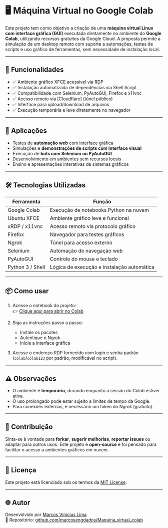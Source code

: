# 🖥️ Máquina Virtual no Google Colab

Este projeto tem como objetivo a criação de uma **máquina virtual Linux com interface gráfica (GUI)** executada diretamente no ambiente do **Google Colab**, utilizando recursos gratuitos da Google Cloud. A proposta permite a simulação de um desktop remoto com suporte a automações, testes de scripts e uso gráfico de ferramentas, sem necessidade de instalação local.

---

## 🚀 Funcionalidades

- ✅ Ambiente gráfico XFCE acessível via RDP
- ✅ Instalação automatizada de dependências via Shell Script
- ✅ Compatibilidade com Selenium, PyAutoGUI, Firefox e x11vnc
- ✅ Acesso remoto via [Cloudflare] (túnel público)
- ✅ Interface para upload/download de arquivos
- ✅ Execução temporária e leve diretamente no navegador

---

## 🧠 Aplicações

- Testes de **automação web** com interface gráfica
- Simulações e **demonstrações de scripts com interface visual**
- Execução de **bots com Selenium ou PyAutoGUI**
- Desenvolvimento em ambientes sem recursos locais
- Ensino e apresentações interativas de sistemas gráficos

---

## 🛠️ Tecnologias Utilizadas

| Ferramenta        | Função                                           |
|-------------------|--------------------------------------------------|
| Google Colab      | Execução de notebooks Python na nuvem           |
| Ubuntu XFCE       | Ambiente gráfico leve e funcional               |
| xRDP / x11vnc     | Acesso remoto via protocolo gráfico             |
| Firefox           | Navegador para testes gráficos                  |
| Ngrok             | Túnel para acesso externo                       |
| Selenium          | Automação de navegação web                      |
| PyAutoGUI         | Controle do mouse e teclado                     |
| Python 3 / Shell  | Lógica de execução e instalação automática      |

---

## 📦 Como usar

1. Acesse o notebook do projeto:  
   👉 [Clique aqui para abrir no Colab](https://github.com/marcosengdados/Maquina_virtual_colab/blob/main/maquina_virtual_colab.ipynb)

2. Siga as instruções passo a passo:
   - Instale os pacotes
   - Autentique o Ngrok
   - Inicie a interface gráfica

3. Acesse o endereço RDP fornecido com login e senha padrão (`colab`/`colab123` por padrão, modificável no script).

---

## ⚠️ Observações

- O ambiente é **temporário**, durando enquanto a sessão do Colab estiver ativa.
- O uso prolongado pode estar sujeito a limites de tempo da Google.
- Para conexões externas, é necessário um token do Ngrok (gratuito).

---

## 🤝 Contribuição

Sinta-se à vontade para **forkar**, **sugerir melhorias**, **reportar issues** ou adaptar para outros usos. Este projeto é **open-source** e foi pensado para facilitar o acesso a ambientes gráficos em nuvem.

---

## 📄 Licença

Este projeto está licenciado sob os termos da [MIT License](LICENSE).

---

## 🌐 Autor

Desenvolvido por [Marcos Vinicius Lima](https://www.linkedin.com/in/marcosdados/)  
🔗 Repositório: [github.com/marcosengdados/Maquina_virtual_colab](https://github.com/marcosengdados/Maquina_virtual_colab)


